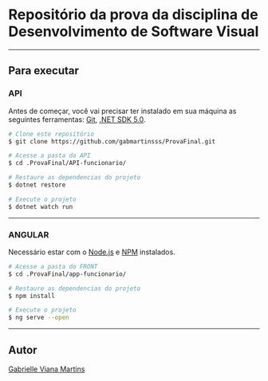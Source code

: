 # Repositório da prova da disciplina de Desenvolvimento de Software Visual 

_ _ _
## Para executar
### API

Antes de começar, você vai precisar ter instalado em sua máquina as seguintes ferramentas:
[Git](https://git-scm.com), [.NET SDK 5.0](https://dotnet.microsoft.com/download/dotnet/5.0).

```bash
# Clone este repositório
$ git clone https://github.com/gabmartinsss/ProvaFinal.git

# Acesse a pasta da API
$ cd .ProvaFinal/API-funcionario/

# Restaure as dependencias do projeto
$ dotnet restore

# Execute o projeto
$ dotnet watch run
```
_ _ _
### ANGULAR
Necessário estar com o [Node.js](https://nodejs.org/en/) e [NPM](https://docs.npmjs.com/cli/v7/commands/npm-install) instalados.
```bash
# Acesse a pasta do FRONT
$ cd .ProvaFinal/app-funcionario/

# Restaure as dependencias do projeto
$ npm install

# Execute o projeto
$ ng serve --open
```

_ _ _

## Autor
[Gabrielle Viana Martins](https://github.com/gabmartinsss)
